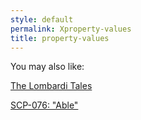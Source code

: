 ```yaml
---
style: default
permalink: Xproperty-values
title: property-values
---
```

You may also like:

[The Lombardi Tales](http://scp-wiki.net/the-lombardi-tales)

[SCP-076: "Able"](http://scp-wiki.net/scp-076)

